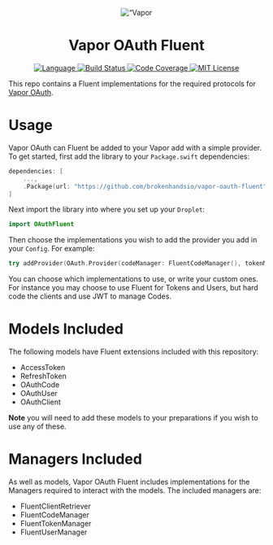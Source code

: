 <p align="center">
    <img src="https://user-images.githubusercontent.com/9938337/29741382-4aeaa670-8a63-11e7-8330-583ce2858fdc.png" alt=“Vapor OAuth Fluent“>
</p>
<h1 align="center">Vapor OAuth Fluent</h1>
<p align="center">
    <a href="https://swift.org">
        <img src="http://img.shields.io/badge/Swift-3.1-brightgreen.svg" alt="Language">
    </a>
    <a href="https://travis-ci.org/brokenhandsio/vapor-oauth-fluent">
        <img src="https://travis-ci.org/brokenhandsio/vapor-oauth-fluent.svg?branch=master" alt="Build Status">
    </a>
    <a href="https://codecov.io/gh/brokenhandsio/vapor-oauth-fluent">
        <img src="https://codecov.io/gh/brokenhandsio/vapor-oauth-fluent/branch/master/graph/badge.svg" alt="Code Coverage">
    </a>
    <a href="https://raw.githubusercontent.com/brokenhandsio/vapor-oauth-fluent/master/LICENSE">
        <img src="https://img.shields.io/badge/license-MIT-blue.svg" alt="MIT License">
    </a>
</p>


This repo contains a Fluent implementations for the required protocols for [Vapor OAuth](https://github.com/brokenhandsio/vapor-oauth).

# Usage

Vapor OAuth can Fluent be added to your Vapor add with a simple provider. To get started, first add the library to your `Package.swift` dependencies:

```swift
dependencies: [
    ...,
    .Package(url: "https://github.com/brokenhandsio/vapor-oauth-fluent", majorVersion: 0)
]
```

Next import the library into where you set up your `Droplet`:

```swift
import OAuthFluent
```

Then choose the implementations you wish to add the provider you add in your `Config`. For example:

```swift
try addProvider(OAuth.Provider(codeManager: FluentCodeManager(), tokenManager: FluentTokenManager(), clientRetriever: FluentClientRetriever(), authorizeHandler: MyAuthHandler(), userManager: FluentUserManager(), validScopes: ["view_profile", "edit_profile"]))
```

You can choose which implementations to use, or write your custom ones. For instance you may choose to use Fluent for Tokens and Users, but hard code the clients and use JWT to manage Codes.

# Models Included

The following models have Fluent extensions included with this repository:

* AccessToken
* RefreshToken
* OAuthCode
* OAuthUser
* OAuthClient

**Note** you will need to add these models to your preparations if you wish to use any of these.

# Managers Included

As well as models, Vapor OAuth Fluent includes implementations for the Managers required to interact with the models. The included managers are:

* FluentClientRetriever
* FluentCodeManager
* FluentTokenManager
* FluentUserManager
